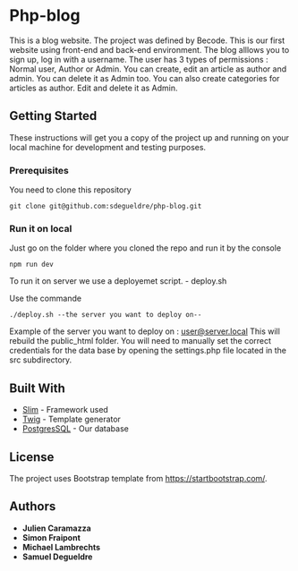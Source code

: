 # Php-blog

This is a blog website. The project was defined by Becode. This is our first website using front-end and back-end environment.
The blog alllows you to sign up, log in with a username.
The user has 3 types of permissions : Normal user, Author or Admin.
You can create, edit an article as author and admin. You can delete it as Admin too.
You can also create categories for articles as author. Edit and delete it as Admin.


## Getting Started

These instructions will get you a copy of the project up and running on your local machine for development and testing purposes.

### Prerequisites

You need to clone this repository

```
git clone git@github.com:sdegueldre/php-blog.git
```

### Run it on local

Just go on the folder where you cloned the repo and run it by the console

```
npm run dev
```

To run it on server we use a deployemet script. - deploy.sh

Use the commande
```
./deploy.sh --the server you want to deploy on--
```
Example of the server you want to deploy on : user@server.local
This will rebuild the public_html folder.
You will need to manually set the correct credentials for the data base by opening the settings.php file located in the src subdirectory. 

## Built With

* [Slim](http://www.slimframework.com/) - Framework used
* [Twig](https://twig.symfony.com/) - Template generator
* [PostgresSQL](https://www.postgresql.org/) - Our database

## License

The project uses Bootstrap template from https://startbootstrap.com/.


## Authors

* **Julien Caramazza**
* **Simon Fraipont**
* **Michael Lambrechts**
* **Samuel Degueldre**
